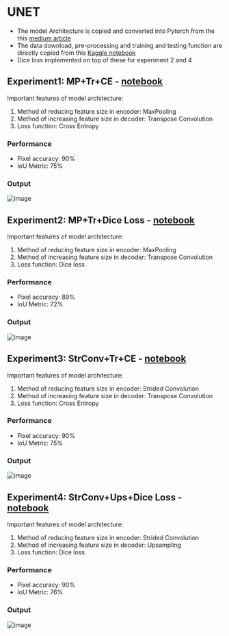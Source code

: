 # UNET

- The model Architecture is copied and converted into Pytorch from the this [medium article](https://medium.com/geekculture/u-net-implementation-from-scratch-using-tensorflow-b4342266e406)
- The data download, pre-processing and training and testing function are directly copied from this [Kaggle notebook](https://www.kaggle.com/code/dhruv4930/oxford-iiit-pets-segmentation-using-pytorch)
- Dice loss implemented on top of these for experiment 2 and 4


## Experiment1: MP+Tr+CE - [notebook](https://github.com/sayanbanerjee32/UNET/blob/main/UNET_MP_TR_CE.ipynb)

Important features of model architecture:
1.  Method of reducing feature size in encoder: MaxPooling
2.  Method of increasing feature size in decoder: Transpose Convolution
3.  Loss function: Cross Entropy

### Performance
- Pixel accuracy: 90%
- IoU Metric: 75%

### Output
![image](https://github.com/user-attachments/assets/084ca21e-316a-4a5d-aa64-40550fcab88b)

## Experiment2: MP+Tr+Dice Loss - [notebook](https://github.com/sayanbanerjee32/UNET/blob/main/UNET_MP_TR_DiceLoss.ipynb)
Important features of model architecture:
1.  Method of reducing feature size in encoder: MaxPooling
2.  Method of increasing feature size in decoder: Transpose Convolution
3.  Loss function: Dice loss

### Performance
- Pixel accuracy: 89%
- IoU Metric: 72%

### Output
![image](https://github.com/user-attachments/assets/93a956ca-9242-412b-8e39-b4902714ec5e)


## Experiment3: StrConv+Tr+CE - [notebook](https://github.com/sayanbanerjee32/UNET/blob/main/UNET_StrConv_TR_CE.ipynb)
Important features of model architecture:
1.  Method of reducing feature size in encoder: Strided Convolution
2.  Method of increasing feature size in decoder: Transpose Convolution
3.  Loss function: Cross Entropy

### Performance
- Pixel accuracy: 90%
- IoU Metric: 75%

### Output
![image](https://github.com/user-attachments/assets/3312f7b5-56a1-43dc-965e-828beb3ab247)


## Experiment4: StrConv+Ups+Dice Loss - [notebook](https://github.com/sayanbanerjee32/UNET/blob/main/UNET_StrConv_UpSamp_DiceLoss.ipynb)
Important features of model architecture:
1.  Method of reducing feature size in encoder: Strided Convolution
2.  Method of increasing feature size in decoder: Upsampling
3.  Loss function: Dice loss

### Performance
- Pixel accuracy: 90%
- IoU Metric: 76%

### Output
![image](https://github.com/user-attachments/assets/8538dace-86ae-4328-ad5f-3c6a87197643)
